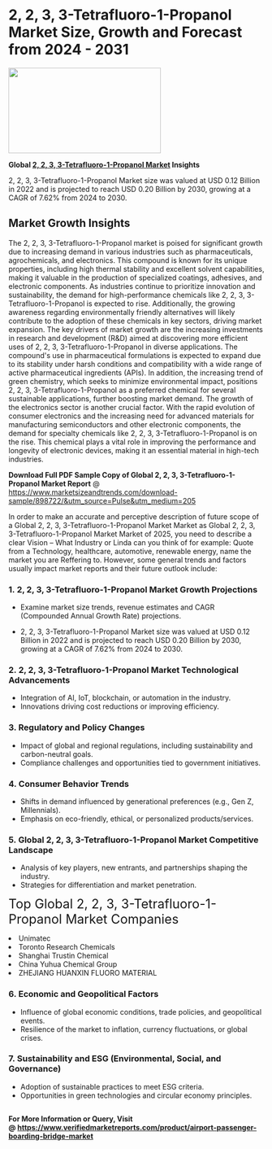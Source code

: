 <H1>2, 2, 3, 3-Tetrafluoro-1-Propanol Market Size, Growth and Forecast from 2024 - 2031</H1><img class="aligncenter size-medium wp-image-584254" src="https://thirdeyenews.in/wp-content/uploads/2024/09/Global-Market-Research-300x168.jpeg" alt="" width="300" height="168" /><p><strong>Global&nbsp;<a href="https://www.marketsizeandtrends.com/download-sample/898722/&amp;utm_source=Pulse&amp;utm_medium=205">2, 2, 3, 3-Tetrafluoro-1-Propanol Market</a> Insights</strong></p><p>2, 2, 3, 3-Tetrafluoro-1-Propanol Market size was valued at USD 0.12 Billion in 2022 and is projected to reach USD 0.20 Billion by 2030, growing at a CAGR of 7.62% from 2024 to 2030.</p><p><h2>Market Growth Insights</h2> The 2, 2, 3, 3-Tetrafluoro-1-Propanol market is poised for significant growth due to increasing demand in various industries such as pharmaceuticals, agrochemicals, and electronics. This compound is known for its unique properties, including high thermal stability and excellent solvent capabilities, making it valuable in the production of specialized coatings, adhesives, and electronic components. As industries continue to prioritize innovation and sustainability, the demand for high-performance chemicals like 2, 2, 3, 3-Tetrafluoro-1-Propanol is expected to rise. Additionally, the growing awareness regarding environmentally friendly alternatives will likely contribute to the adoption of these chemicals in key sectors, driving market expansion. The key drivers of market growth are the increasing investments in research and development (R&D) aimed at discovering more efficient uses of 2, 2, 3, 3-Tetrafluoro-1-Propanol in diverse applications. The compound's use in pharmaceutical formulations is expected to expand due to its stability under harsh conditions and compatibility with a wide range of active pharmaceutical ingredients (APIs). In addition, the increasing trend of green chemistry, which seeks to minimize environmental impact, positions 2, 2, 3, 3-Tetrafluoro-1-Propanol as a preferred chemical for several sustainable applications, further boosting market demand. The growth of the electronics sector is another crucial factor. With the rapid evolution of consumer electronics and the increasing need for advanced materials for manufacturing semiconductors and other electronic components, the demand for specialty chemicals like 2, 2, 3, 3-Tetrafluoro-1-Propanol is on the rise. This chemical plays a vital role in improving the performance and longevity of electronic devices, making it an essential material in high-tech industries. </p><p><span class=""><strong>Download Full PDF Sample Copy of Global 2, 2, 3, 3-Tetrafluoro-1-Propanol Market Report</strong> @ <a href="https://www.marketsizeandtrends.com/download-sample/898722/&amp;utm_source=Pulse&amp;utm_medium=205" target="_blank">https://www.marketsizeandtrends.com/download-sample/898722/&amp;utm_source=Pulse&amp;utm_medium=205</a></span></p><p>In order to make an accurate and perceptive description of future scope of a Global&nbsp;2, 2, 3, 3-Tetrafluoro-1-Propanol Market Market as Global&nbsp;2, 2, 3, 3-Tetrafluoro-1-Propanol Market Market of 2025, you need to describe a clear Vision &ndash; What Industry or Linda can you think of for example: Quote from a Technology, healthcare, automotive, renewable energy, name the market you are Reffering to. However, some general trends and factors usually impact market reports and their future outlook include:</p><h3>1.&nbsp;<strong>2, 2, 3, 3-Tetrafluoro-1-Propanol Market Growth Projections</strong></h3><ul><li>Examine market size trends, revenue estimates and CAGR (Compounded Annual Growth Rate) projections.</li><li><p>2, 2, 3, 3-Tetrafluoro-1-Propanol Market size was valued at USD 0.12 Billion in 2022 and is projected to reach USD 0.20 Billion by 2030, growing at a CAGR of 7.62% from 2024 to 2030.</p></li></ul><h3>2.&nbsp;<strong>2, 2, 3, 3-Tetrafluoro-1-Propanol Market Technological Advancements</strong></h3><ul><li>Integration of AI, IoT, blockchain, or automation in the industry.</li><li>Innovations driving cost reductions or improving efficiency.</li></ul><h3>3.&nbsp;<strong>Regulatory and Policy Changes</strong></h3><ul><li>Impact of global and regional regulations, including sustainability and carbon-neutral goals.</li><li>Compliance challenges and opportunities tied to government initiatives.</li></ul><h3>4.&nbsp;<strong>Consumer Behavior Trends</strong></h3><ul><li>Shifts in demand influenced by generational preferences (e.g., Gen Z, Millennials).</li><li>Emphasis on eco-friendly, ethical, or personalized products/services.</li></ul><h3>5.&nbsp;<strong>Global 2, 2, 3, 3-Tetrafluoro-1-Propanol Market Competitive Landscape</strong></h3><ul><li>Analysis of key players, new entrants, and partnerships shaping the industry.</li><li>Strategies for differentiation and market penetration.</li></ul><p data-pm-slice="1 1 []"><span style="color: inherit; font-family: inherit; font-size: 25px;">Top Global 2, 2, 3, 3-Tetrafluoro-1-Propanol Market Companies</span></p><div class="" data-test-id=""><p><li>Unimatec</li><li> Toronto Research Chemicals</li><li> Shanghai Trustin Chemical</li><li> China Yuhua Chemical Group</li><li> ZHEJIANG HUANXIN FLUORO MATERIAL</li></p></div><h3>6.&nbsp;<strong>Economic and Geopolitical Factors</strong></h3><ul><li>Influence of global economic conditions, trade policies, and geopolitical events.</li><li>Resilience of the market to inflation, currency fluctuations, or global crises.</li></ul><h3>7.&nbsp;<strong>Sustainability and ESG (Environmental, Social, and Governance)</strong></h3><ul><li>Adoption of sustainable practices to meet ESG criteria.</li><li>Opportunities in green technologies and circular economy principles.</li></ul><h2><strong style="font-size: 14px;">For More Information or Query, Visit @&nbsp;</strong><a style="background-color: #ffffff; font-size: 14px;" href="https://www.marketsizeandtrends.com/report/2-2-3-3-tetrafluoro-1-propanol-market/" target="_blank">https://www.verifiedmarketreports.com/product/airport-passenger-boarding-bridge-market</a></h2>
